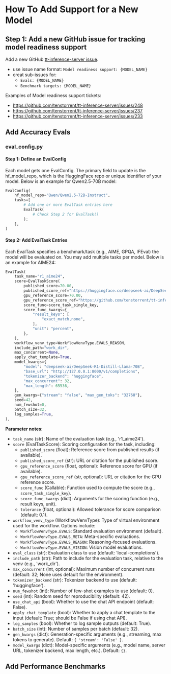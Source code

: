 # How To Add Support for a New Model

## Step 1: Add a new GitHub issue for tracking model readiness support

Add a new GitHub [tt-inference-server issue](https://github.com/tenstorrent/tt-inference-server/issues).

- use issue name format: `Model readiness support: {MODEL_NAME}`
- creat sub-issues for:
    - `Evals: {MODEL_NAME}`
    - `Benchmark targets: {MODEL_NAME}`

Examples of Model readiness support tickets:
* https://github.com/tenstorrent/tt-inference-server/issues/248
* https://github.com/tenstorrent/tt-inference-server/issues/237
* https://github.com/tenstorrent/tt-inference-server/issues/233


## Add Accuracy Evals





### eval_config.py

#### Step 1: Define an EvalConfig
Each model gets one EvalConfig. The primary field to update is the hf_model_repo, which is the HuggingFace repo or unique identifier of your model. Below is an example for Qwen2.5-70B model:

```python
EvalConfig(
    hf_model_repo="Qwen/Qwen2.5-72B-Instruct",
    tasks=[
        # Add one or more EvalTask entries here
        EvalTask(
            # Check Step 2 for EvalTask()
        );  
    ],
)
```
#### Step 2: Add EvalTask Entries
Each EvalTask specifies a benchmark/task (e.g., AIME, GPQA, IFEval) the model will be evaluated on. You may add multiple tasks per model. Below is an example for AIME24:
```python
EvalTask(
    task_name="r1_aime24",
    score=EvalTaskScore(
        published_score=70.00,
        published_score_ref="https://huggingface.co/deepseek-ai/DeepSeek-R1-Distill-Llama-70B",
        gpu_reference_score=70.00,
        gpu_reference_score_ref="https://github.com/tenstorrent/tt-inference-server/issues/112",
        score_func=score_task_single_key,
        score_func_kwargs={
            "result_keys": [
                "exact_match,none",
            ],
            "unit": "percent",
        },
    ),
    workflow_venv_type=WorkflowVenvType.EVALS_REASON,
    include_path="work_dir",
    max_concurrent=None,
    apply_chat_template=True,
    model_kwargs={
        "model": "deepseek-ai/DeepSeek-R1-Distill-Llama-70B",
        "base_url": "http://127.0.0.1:8000/v1/completions",
        "tokenizer_backend": "huggingface",
        "max_concurrent": 32,
        "max_length": 65536,
    },
    gen_kwargs={"stream": "false", "max_gen_toks": "32768"},
    seed=42,
    num_fewshot=0,
    batch_size=32,
    log_samples=True,
),
```

**Parameter notes:**
- `task_name` (str): Name of the evaluation task (e.g., 'r1_aime24').
- `score` (EvalTaskScore): Scoring configuration for the task, including:
    - `published_score` (float): Reference score from published results (if available).
    - `published_score_ref` (str): URL or citation for the published score.
    - `gpu_reference_score` (float, optional): Reference score for GPU (if available).
    - `gpu_reference_score_ref` (str, optional): URL or citation for the GPU reference score.
    - `score_func` (Callable): Function used to compute the score (e.g., `score_task_single_key`).
    - `score_func_kwargs` (dict): Arguments for the scoring function (e.g., result keys, unit).
    - `tolerance` (float, optional): Allowed tolerance for score comparison (default: 0.1).
- `workflow_venv_type` (WorkflowVenvType): Type of virtual environment used for the workflow. Options include:
    - `WorkflowVenvType.EVALS`: Standard evaluation environment (default).
    - `WorkflowVenvType.EVALS_META`: Meta-specific evaluations.
    - `WorkflowVenvType.EVALS_REASON`: Reasoning-focused evaluations.
    - `WorkflowVenvType.EVALS_VISION`: Vision model evaluations.
- `eval_class` (str): Evaluation class to use (default: 'local-completions').
- `include_path` (str): Path to include for the evaluation task, relative to the venv (e.g., 'work_dir').
- `max_concurrent` (int, optional): Maximum number of concurrent runs (default: 32; None uses default for the environment).
- `tokenizer_backend` (str): Tokenizer backend to use (default: 'huggingface').
- `num_fewshot` (int): Number of few-shot examples to use (default: 0).
- `seed` (int): Random seed for reproducibility (default: 42).
- `use_chat_api` (bool): Whether to use the chat API endpoint (default: False).
- `apply_chat_template` (bool): Whether to apply a chat template to the input (default: True; should be False if using chat API).
- `log_samples` (bool): Whether to log sample outputs (default: True).
- `batch_size` (int): Number of samples per batch (default: 32).
- `gen_kwargs` (dict): Generation-specific arguments (e.g., streaming, max tokens to generate). Default: `{ 'stream': 'False' }`.
- `model_kwargs` (dict): Model-specific arguments (e.g., model name, server URL, tokenizer backend, max length, etc.). Default: `{}`.


## Add Performance Benchmarks

